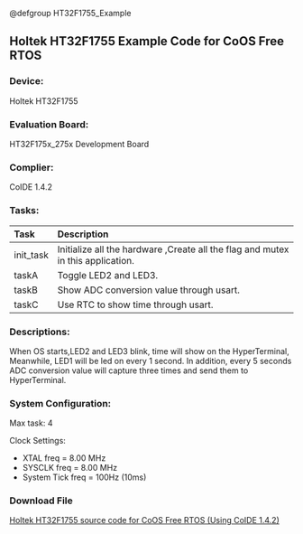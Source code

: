 @defgroup HT32F1755_Example

## Holtek HT32F1755 Example Code for CoOS Free RTOS   ##

### Device: ###
Holtek HT32F1755

### Evaluation Board: ###
HT32F175x_275x Development Board

### Complier: ###
CoIDE 1.4.2

### Tasks: ###

Task|Description
:--|:--
init_task|Initialize all the hardware ,Create all the flag and mutex in this application.
taskA|Toggle LED2 and LED3.
taskB|Show ADC conversion value through usart.
taskC|Use RTC to show time through usart.

### Descriptions: ###
When OS starts,LED2 and LED3 blink, time will show on the HyperTerminal, Meanwhile, LED1 will be led on every 1 second. In addition, every 5 seconds ADC conversion value will capture three times and send them to HyperTerminal.

### System Configuration: ###

Max task: 4
    
Clock Settings:

- XTAL   freq         = 8.00 MHz
- SYSCLK freq       = 8.00 MHz
- System Tick freq = 100Hz (10ms)

### Download File ###
[Holtek HT32F1755 source code for CoOS Free RTOS (Using CoIDE 1.4.2)](http://www.coocox.org/download/downloadfile/CoOS/Demo/HT32F1755_CoOS.zip)